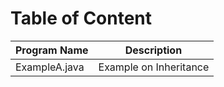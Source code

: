 # Table of Content

| Program Name  | Description            |
| ------------- | ---------------------- |
| ExampleA.java | Example on Inheritance |
